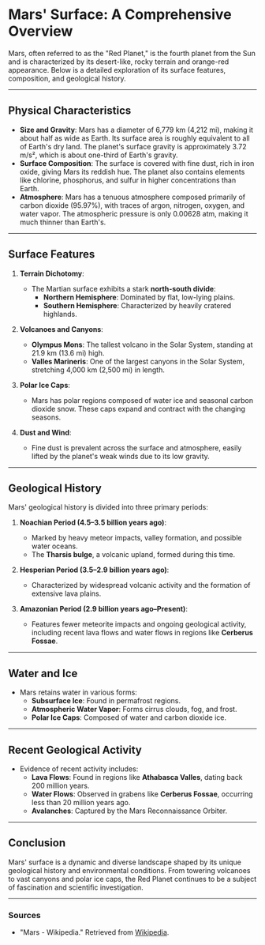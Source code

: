 # Mars' Surface: A Comprehensive Overview

Mars, often referred to as the "Red Planet," is the fourth planet from the Sun and is characterized by its desert-like, rocky terrain and orange-red appearance. Below is a detailed exploration of its surface features, composition, and geological history.

---

## **Physical Characteristics**
- **Size and Gravity**: Mars has a diameter of 6,779 km (4,212 mi), making it about half as wide as Earth. Its surface area is roughly equivalent to all of Earth's dry land. The planet's surface gravity is approximately 3.72 m/s², which is about one-third of Earth's gravity.
- **Surface Composition**: The surface is covered with fine dust, rich in iron oxide, giving Mars its reddish hue. The planet also contains elements like chlorine, phosphorus, and sulfur in higher concentrations than Earth.
- **Atmosphere**: Mars has a tenuous atmosphere composed primarily of carbon dioxide (95.97%), with traces of argon, nitrogen, oxygen, and water vapor. The atmospheric pressure is only 0.00628 atm, making it much thinner than Earth's.

---

## **Surface Features**
1. **Terrain Dichotomy**:
   - The Martian surface exhibits a stark **north-south divide**:
     - **Northern Hemisphere**: Dominated by flat, low-lying plains.
     - **Southern Hemisphere**: Characterized by heavily cratered highlands.

2. **Volcanoes and Canyons**:
   - **Olympus Mons**: The tallest volcano in the Solar System, standing at 21.9 km (13.6 mi) high.
   - **Valles Marineris**: One of the largest canyons in the Solar System, stretching 4,000 km (2,500 mi) in length.

3. **Polar Ice Caps**:
   - Mars has polar regions composed of water ice and seasonal carbon dioxide snow. These caps expand and contract with the changing seasons.

4. **Dust and Wind**:
   - Fine dust is prevalent across the surface and atmosphere, easily lifted by the planet's weak winds due to its low gravity.

---

## **Geological History**
Mars' geological history is divided into three primary periods:
1. **Noachian Period (4.5–3.5 billion years ago)**:
   - Marked by heavy meteor impacts, valley formation, and possible water oceans.
   - The **Tharsis bulge**, a volcanic upland, formed during this time.

2. **Hesperian Period (3.5–2.9 billion years ago)**:
   - Characterized by widespread volcanic activity and the formation of extensive lava plains.

3. **Amazonian Period (2.9 billion years ago–Present)**:
   - Features fewer meteorite impacts and ongoing geological activity, including recent lava flows and water flows in regions like **Cerberus Fossae**.

---

## **Water and Ice**
- Mars retains water in various forms:
  - **Subsurface Ice**: Found in permafrost regions.
  - **Atmospheric Water Vapor**: Forms cirrus clouds, fog, and frost.
  - **Polar Ice Caps**: Composed of water and carbon dioxide ice.

---

## **Recent Geological Activity**
- Evidence of recent activity includes:
  - **Lava Flows**: Found in regions like **Athabasca Valles**, dating back 200 million years.
  - **Water Flows**: Observed in grabens like **Cerberus Fossae**, occurring less than 20 million years ago.
  - **Avalanches**: Captured by the Mars Reconnaissance Orbiter.

---

## **Conclusion**
Mars' surface is a dynamic and diverse landscape shaped by its unique geological history and environmental conditions. From towering volcanoes to vast canyons and polar ice caps, the Red Planet continues to be a subject of fascination and scientific investigation.

---

### **Sources**
- "Mars - Wikipedia." Retrieved from [Wikipedia](https://en.wikipedia.org/wiki/Mars).